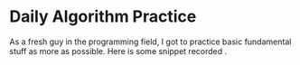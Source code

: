 # Daily Algorithm Practice

As a fresh guy in the programming field, I got to practice basic fundamental stuff as more as possible. Here is some snippet recorded .